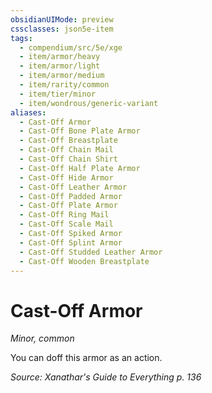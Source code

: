 ```yaml
---
obsidianUIMode: preview
cssclasses: json5e-item
tags:
  - compendium/src/5e/xge
  - item/armor/heavy
  - item/armor/light
  - item/armor/medium
  - item/rarity/common
  - item/tier/minor
  - item/wondrous/generic-variant
aliases:
  - Cast-Off Armor
  - Cast-Off Bone Plate Armor
  - Cast-Off Breastplate
  - Cast-Off Chain Mail
  - Cast-Off Chain Shirt
  - Cast-Off Half Plate Armor
  - Cast-Off Hide Armor
  - Cast-Off Leather Armor
  - Cast-Off Padded Armor
  - Cast-Off Plate Armor
  - Cast-Off Ring Mail
  - Cast-Off Scale Mail
  - Cast-Off Spiked Armor
  - Cast-Off Splint Armor
  - Cast-Off Studded Leather Armor
  - Cast-Off Wooden Breastplate
---
```

# Cast-Off Armor
*Minor, common*  


You can doff this armor as an action.

*Source: Xanathar's Guide to Everything p. 136*

